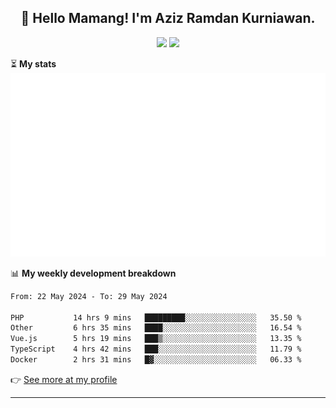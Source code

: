 <h2 align="center">👋 Hello Mamang! I'm Aziz Ramdan Kurniawan.</h2>  
<p align="center">
  <img src="https://komarev.com/ghpvc/?username=azizramdan">
  <img src="https://wakatime.com/badge/user/90056fa0-4c31-4eca-954e-2a3ac05896f9.svg">
</p>
    
⏳ **My stats**  
![](https://raw.githubusercontent.com/azizramdan/github-stats/master/generated/overview.svg#gh-dark-mode-only)

📊 **My weekly development breakdown**
<!--START_SECTION:waka-->

```txt
From: 22 May 2024 - To: 29 May 2024

PHP           14 hrs 9 mins   █████████░░░░░░░░░░░░░░░░   35.50 %
Other         6 hrs 35 mins   ████░░░░░░░░░░░░░░░░░░░░░   16.54 %
Vue.js        5 hrs 19 mins   ███▒░░░░░░░░░░░░░░░░░░░░░   13.35 %
TypeScript    4 hrs 42 mins   ███░░░░░░░░░░░░░░░░░░░░░░   11.79 %
Docker        2 hrs 31 mins   █▓░░░░░░░░░░░░░░░░░░░░░░░   06.33 %
```

<!--END_SECTION:waka-->
👉 [See more at my profile](https://wakatime.com/@azizramdan)
***
